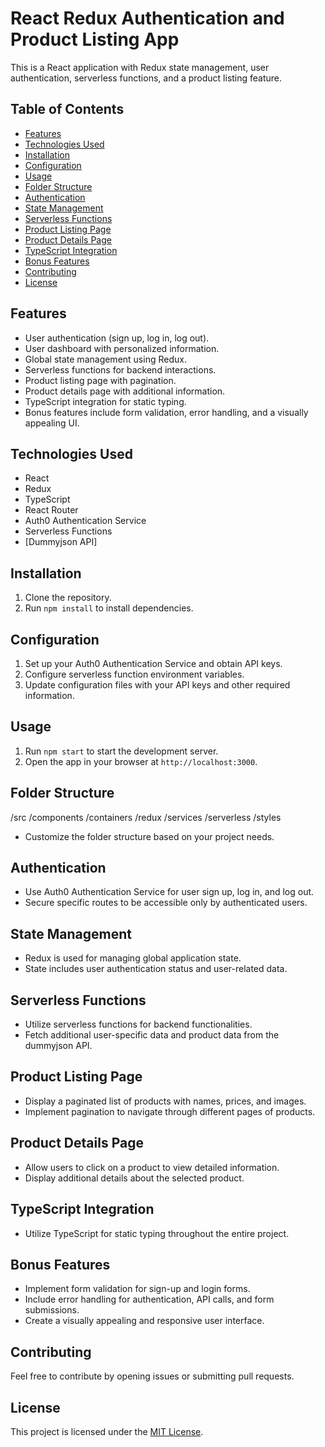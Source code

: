 <!-- # Getting Started with Create React App

This project was bootstrapped with [Create React App](https://github.com/facebook/create-react-app).

## Available Scripts

In the project directory, you can run:

### `npm start`

Runs the app in the development mode.\
Open [http://localhost:3000](http://localhost:3000) to view it in the browser.

The page will reload if you make edits.\
You will also see any lint errors in the console.

### `npm test`

Launches the test runner in the interactive watch mode.\
See the section about [running tests](https://facebook.github.io/create-react-app/docs/running-tests) for more information.

### `npm run build`

Builds the app for production to the `build` folder.\
It correctly bundles React in production mode and optimizes the build for the best performance.

The build is minified and the filenames include the hashes.\
Your app is ready to be deployed!

See the section about [deployment](https://facebook.github.io/create-react-app/docs/deployment) for more information.

### `npm run eject`

**Note: this is a one-way operation. Once you `eject`, you can’t go back!**

If you aren’t satisfied with the build tool and configuration choices, you can `eject` at any time. This command will remove the single build dependency from your project.

Instead, it will copy all the configuration files and the transitive dependencies (webpack, Babel, ESLint, etc) right into your project so you have full control over them. All of the commands except `eject` will still work, but they will point to the copied scripts so you can tweak them. At this point you’re on your own.

You don’t have to ever use `eject`. The curated feature set is suitable for small and middle deployments, and you shouldn’t feel obligated to use this feature. However we understand that this tool wouldn’t be useful if you couldn’t customize it when you are ready for it.

## Learn More

You can learn more in the [Create React App documentation](https://facebook.github.io/create-react-app/docs/getting-started).

To learn React, check out the [React documentation](https://reactjs.org/). -->

# React Redux Authentication and Product Listing App

This is a React application with Redux state management, user authentication, serverless functions, and a product listing feature.

## Table of Contents

- [Features](#features)
- [Technologies Used](#technologies-used)
- [Installation](#installation)
- [Configuration](#configuration)
- [Usage](#usage)
- [Folder Structure](#folder-structure)
- [Authentication](#authentication)
- [State Management](#state-management)
- [Serverless Functions](#serverless-functions)
- [Product Listing Page](#product-listing-page)
- [Product Details Page](#product-details-page)
- [TypeScript Integration](#typescript-integration)
- [Bonus Features](#bonus-features)
- [Contributing](#contributing)
- [License](#license)

## Features

- User authentication (sign up, log in, log out).
- User dashboard with personalized information.
- Global state management using Redux.
- Serverless functions for backend interactions.
- Product listing page with pagination.
- Product details page with additional information.
- TypeScript integration for static typing.
- Bonus features include form validation, error handling, and a visually appealing UI.

## Technologies Used

- React
- Redux
- TypeScript
- React Router
- Auth0 Authentication Service
- Serverless Functions
- [Dummyjson API]

## Installation

1. Clone the repository.
2. Run `npm install` to install dependencies.

## Configuration

1. Set up your Auth0 Authentication Service and obtain API keys.
2. Configure serverless function environment variables.
3. Update configuration files with your API keys and other required information.

## Usage

1. Run `npm start` to start the development server.
2. Open the app in your browser at `http://localhost:3000`.

## Folder Structure

/src
/components
/containers
/redux
/services
/serverless
/styles

- Customize the folder structure based on your project needs.

## Authentication

- Use Auth0 Authentication Service for user sign up, log in, and log out.
- Secure specific routes to be accessible only by authenticated users.

## State Management

- Redux is used for managing global application state.
- State includes user authentication status and user-related data.

## Serverless Functions

- Utilize serverless functions for backend functionalities.
- Fetch additional user-specific data and product data from the dummyjson API.

## Product Listing Page

- Display a paginated list of products with names, prices, and images.
- Implement pagination to navigate through different pages of products.

## Product Details Page

- Allow users to click on a product to view detailed information.
- Display additional details about the selected product.

## TypeScript Integration

- Utilize TypeScript for static typing throughout the entire project.

## Bonus Features

- Implement form validation for sign-up and login forms.
- Include error handling for authentication, API calls, and form submissions.
- Create a visually appealing and responsive user interface.

## Contributing

Feel free to contribute by opening issues or submitting pull requests.

## License

This project is licensed under the [MIT License](LICENSE).
